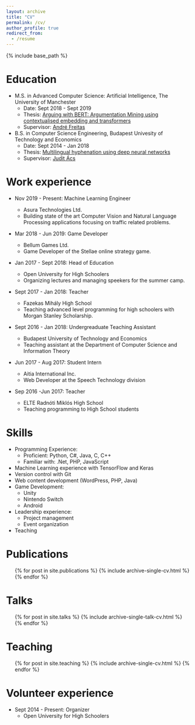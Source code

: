 ```yaml
---
layout: archive
title: "CV"
permalink: /cv/
author_profile: true
redirect_from:
  - /resume
---
```


{% include base_path %}

Education
======
* M.S. in Advanced Computer Science: Artificial Intelligence, The University of Manchester
  * Date: Sept 2018 - Sept 2019
  * Thesis: [Arguing with BERT: Argumentation Mining using contextualised embedding and transformers](http://negedng.github.io/files/MSc_thesis.pdf)
  * Supervisor: [André Freitas](http://andrefreitas.org/)
* B.S. in Computer Science Engineering, Budapest Univesity of Technology and Economics
  * Date: Sept 2014 - Jan 2018
  * Thesis: [Multilingual hyphenation using deep neural networks](http://negedng.github.io/files/BSc_thesis.pdf)
  * Supervisor: [Judit Ács](https://hlt.bme.hu/en/judit)

Work experience
======
* Nov 2019 - Present: Machine Learning Engineer
  * Asura Technologies Ltd.
  * Building state of the art Computer Vision and Natural Language Processing applications focusing on traffic related problems.

* Mar 2018 - Jun 2019: Game Developer
  * Bellum Games Ltd.
  * Game Developer of the Stellae online strategy game.

* Jan 2017 - Sept 2018: Head of Education
  * Open University for High Schoolers
  * Organizing lectures and managing speekers for the summer camp.

* Sept 2017 - Jan 2018: Teacher
  * Fazekas Mihály High School
  * Teaching advanced level programming for high schoolers with Morgan Stanley Scholarship.

* Sept 2016 - Jan 2018: Undergreaduate Teaching Assistant
  * Budapest University of Technology and Economics
  * Teaching assistant at the Department of Computer Science and Information Theory

* Jun 2017 - Aug 2017: Student Intern
  * Aitia International Inc.
  * Web Developer at the Speech Technology division

* Sep 2016 -Jun 2017: Teacher
  * ELTE Radnóti Miklós High School
  * Teaching programming to High School students
  
Skills
======
* Programming Experience:
  * Proficient: Python, C#, Java, C, C++
  * Familiar with: .Net, PHP, JavaScript
* Machine Learning experience with TensorFlow and Keras
* Version control with Git
* Web content development (WordPress, PHP, Java)
* Game Development:
  * Unity
  * Nintendo Switch
  * Android
* Leadership experience:
  * Project management
  * Event organization
* Teaching

Publications
======
  <ul>{% for post in site.publications %}
    {% include archive-single-cv.html %}
  {% endfor %}</ul>
  
Talks
======
  <ul>{% for post in site.talks %}
    {% include archive-single-talk-cv.html %}
  {% endfor %}</ul>
  
Teaching
======
  <ul>{% for post in site.teaching %}
    {% include archive-single-cv.html %}
  {% endfor %}</ul>
  
Volunteer experience
======
* Sept 2014 - Present: Organizer
  * Open University for High Schoolers
